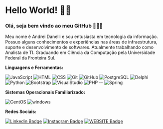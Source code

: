 # Hello World! 👨‍💻

### Olá, seja bem vindo ao meu GitHub 👏🎊🎉

Meu nome é Andrei Danelli e sou entusiasta em tecnologia da informação. Possuo alguns conhecimentos e experiências
nas áreas de infraestrutura, suporte e desenvolvimento de softwares. Atualmente trabalhando como Analista de TI.
Graduando em Ciência da Computação pela Universidade Federal da Fronteira Sul.

**Linguagens e Ferramentas:**
<p>
	<img alt="JavaScript" src="https://img.shields.io/badge/JavaScript-F7DF1E?logo=javascript&logoColor=white&style=flat"/>
	<img alt="HTML" src="https://img.shields.io/badge/HTML-E34F26?logo=html5&logoColor=white&style=flat"/>
	<img alt="CSS" src="https://img.shields.io/badge/CSS-1572B6?logo=css3&logoColor=white&style=flat"/>
	<img alt="Git" src="https://img.shields.io/badge/Git-F05032?logo=git&logoColor=white&style=flat"/>
	<img alt="GitHub" src="https://img.shields.io/badge/GitHub-181717?logo=github&logoColor=white&style=flat"/>
	<img alt="PostgreSQL" src="https://img.shields.io/badge/PostgreSQL-1572B6?logo=postgresql&logoColor=white&style=flat"/>
	<img alt="Delphi" src="https://img.shields.io/badge/Delphi-F40D12?logo=delphi&logoColor=white&style=flat"/>
	<img alt="Python" src="https://img.shields.io/badge/Python-3776AB?logo=python&logoColor=white&style=flat"/>
	<img alt="Bootstrap" src="https://img.shields.io/badge/Bootstrap-7952B3?logo=bootstrap&logoColor=white&style=flat"/>
	<img alt="VisualStudio" src="https://img.shields.io/badge/Visual Studio Code-1572B6?logo=visualstudio&logoColor=white&style=flat"/>
	<img alt="PHP" src="https://img.shields.io/badge/PHP-777BB4?logo=PHP&logoColor=white&style=flat"/>
	--
	<img alt="Spring" src="https://img.shields.io/badge/Spring-6DB33F?style=for-the-badge&logo=spring&logoColor=white"/>
</p>

**Sistemas Operacionais Familiarizado:**
<p>
	<img alt="CentOS" src="https://img.shields.io/badge/CentOS-262577?logo=linux&logoColor=white&style=flat"/>
	<img alt="windows" src="https://img.shields.io/badge/Windows-0078D6?logo=windows&logoColor=white&style=flat"/>
</p>

**Redes Sociais:**

[![Linkedin Badge](	https://img.shields.io/badge/LinkedIn-0077B5?style=for-the-badge&logo=linkedin&logoColor=white&link=https://www.linkedin.com/in/andreidanelli)](https://www.linkedin.com/in/andreidanelli)
[![Instagram Badge](https://img.shields.io/badge/Instagram-E4405F?style=for-the-badge&logo=instagram&logoColor=white&link=https://instagram.com/andreidanelli/)](https://www.instagram.com/andreidanelli/)
[![WEBSITE Badge](https://img.shields.io/badge/WEBSITE-0A0A0A?style=for-the-badge&logo=dev.to&logoColor=white&link=https://andreidanelli.github.io/)](https://andreidanelli.github.io/)
